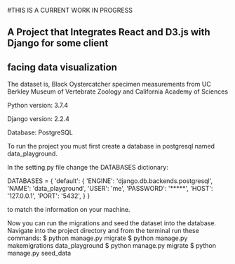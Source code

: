 #THIS IS A CURRENT WORK IN PROGRESS

## A Project that Integrates React and D3.js with Django for some client
## facing data visualization

The dataset is, Black Oystercatcher specimen measurements from UC Berkley Museum
of Vertebrate Zoology and California Academy of Sciences

Python version: 3.7.4

Django version: 2.2.4

Database: PostgreSQL

To run the project you must first create a database in postgresql named data_playground.

In the setting.py file change the DATABASES dictionary:

DATABASES = {
    'default': {
        'ENGINE': 'django.db.backends.postgresql',
        'NAME': 'data_playground',
        'USER': 'me',
        'PASSWORD': '*****',
        'HOST': '127.0.0.1',
        'PORT': '5432',
    }
}

to match the information on your machine.

Now you can run the migrations and seed the dataset into the database. Navigate
into the project directory and from the terminal run these commands:
  $ python manage.py migrate
  $ python manage.py makemigrations data_playground
  $ python manage.py migrate
  $ python manage.py seed_data
